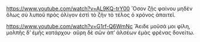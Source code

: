 

https://www.youtube.com/watch?v=AL9KQ-trY00
Ὅσον ζῇς φαίνου
μηδὲν ὅλως σὺ λυποῦ
πρὸς ὀλίγον ἐστὶ τὸ ζῆν
τὸ τέλος ὁ xρόνος ἀπαιτεῖ.


https://www.youtube.com/watch?v=G1rf-Q6WmNc
Ἄειδε μοῦσά μοι φίλη,
μολπῆς δ’ ἐμῆς κατάρχου·
αὔρη δὲ σῶν ἀπ’ ἀλσέων
ἐμὰς φρένας δονείτω.